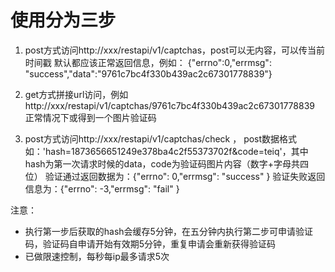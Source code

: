 
# 使用分为三步 

1. post方式访问http://xxx/restapi/v1/captchas，post可以无内容，可以传当前时间戳
默认都应该正常返回信息，例如： {"errno":0,"errmsg": "success","data":"9761c7bc4f330b439ac2c67301778839"}

2. get方式拼接url访问，例如http://xxx/restapi/v1/captchas/9761c7bc4f330b439ac2c67301778839
正常情况下或得到一个图片验证码

3. post方式访问http://xxx/restapi/v1/captchas/check ， post数据格式如：'hash=1873656651249e378ba4c2f55373702f&code=teiq'，其中hash为第一次请求时候的data，code为验证码图片内容（数字+字母共四位）
验证通过返回数据为：{"errno": 0,"errmsg": "success" }
验证失败返回信息为：{"errno": -3,"errmsg": "fail" }

注意：

* 执行第一步后获取的hash会缓存5分钟，在五分钟内执行第二步可申请验证码，验证码自申请开始有效期5分钟，重复申请会重新获得验证码
* 已做限速控制，每秒每ip最多请求5次
